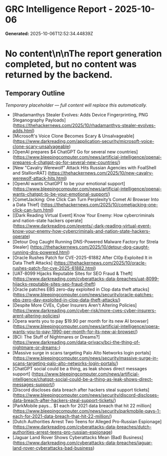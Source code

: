 # GRC Intelligence Report - 2025-10-06
**Generated:** 2025-10-06T12:52:34.44839Z
# No content\n\nThe report generation completed, but no content was returned by the backend.

## Temporary Outline
_Temporary placeholder — full content will replace this automatically._
- [Rhadamanthys Stealer Evolves: Adds Device Fingerprinting, PNG Steganography Payloads] (https://thehackernews.com/2025/10/rhadamanthys-stealer-evolves-adds.html)
- [Microsoft's Voice Clone Becomes Scary &amp; Unsalvageable] (https://www.darkreading.com/application-security/microsoft-voice-clone-scary-unsalvageable)
- [OpenAI prepares $4 ChatGPT Go for several new countries] (https://www.bleepingcomputer.com/news/artificial-intelligence/openai-prepares-4-chatgpt-go-for-several-new-countries/)
- [New "Cavalry Werewolf" Attack Hits Russian Agencies with FoalShell and StallionRAT] (https://thehackernews.com/2025/10/new-cavalry-werewolf-attack-hits.html)
- [OpenAI wants ChatGPT to be your emotional support] (https://www.bleepingcomputer.com/news/artificial-intelligence/openai-wants-chatgpt-to-be-your-emotional-support/)
- [CometJacking: One Click Can Turn Perplexity’s Comet AI Browser Into a Data Thief] (https://thehackernews.com/2025/10/cometjacking-one-click-can-turn.html)
- [[Dark Reading Virtual Event] Know Your Enemy: How cybercriminals and nation-state hackers operate] (https://www.darkreading.com/events/-dark-reading-virtual-event-know-your-enemy-how-cybercriminals-and-nation-state-hackers-operate)
- [Detour Dog Caught Running DNS-Powered Malware Factory for Strela Stealer] (https://thehackernews.com/2025/10/detour-dog-caught-running-dns-powered.html)
- [Oracle Rushes Patch for CVE-2025-61882 After Cl0p Exploited It in Data Theft Attacks] (https://thehackernews.com/2025/10/oracle-rushes-patch-for-cve-2025-61882.html)
- [UAT-8099 Hijacks Reputable Sites for SEO Fraud &amp; Theft] (https://www.darkreading.com/cyberattacks-data-breaches/uat-8099-hijacks-reputable-sites-seo-fraud-theft)
- [Oracle patches EBS zero-day exploited in Clop data theft attacks] (https://www.bleepingcomputer.com/news/security/oracle-patches-ebs-zero-day-exploited-in-clop-data-theft-attacks/)
- [Despite More CVEs, Cyber Insurers Aren't Altering Policies] (https://www.darkreading.com/cyber-risk/more-cves-cyber-insurers-arent-altering-policies)
- [Opera wants you to pay $19.90 per month for its new AI browser] (https://www.bleepingcomputer.com/news/artificial-intelligence/opera-wants-you-to-pay-1990-per-month-for-its-new-ai-browser/)
- [BCI: The Stuff of Nightmares or Dreams?] (https://www.darkreading.com/data-privacy/bci-the-thing-of-nightmare-or-dreams-)
- [Massive surge in scans targeting Palo Alto Networks login portals] (https://www.bleepingcomputer.com/news/security/massive-surge-in-scans-targeting-palo-alto-networks-login-portals/)
- [ChatGPT social could be a thing, as leak shows direct messages support] (https://www.bleepingcomputer.com/news/artificial-intelligence/chatgpt-social-could-be-a-thing-as-leak-shows-direct-messages-support/)
- [Discord discloses data breach after hackers steal support tickets] (https://www.bleepingcomputer.com/news/security/discord-discloses-data-breach-after-hackers-steal-support-tickets/)
- [ParkMobile pays... $1 each for 2021 data breach that hit 22 million] (https://www.bleepingcomputer.com/news/security/parkmobile-pays-1-each-for-2021-data-breach-that-hit-22-million/)
- [Dutch Authorities Arrest Two Teens for Alleged Pro-Russian Espionage] (https://www.darkreading.com/cyberattacks-data-breaches/dutch-authorities-arrest-teens-pro-russian-espionage)
- [Jaguar Land Rover Shows Cyberattacks Mean (Bad) Business] (https://www.darkreading.com/cyberattacks-data-breaches/jaguar-land-rover-cyberattacks-bad-business)

